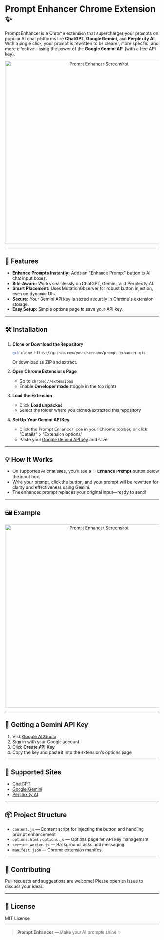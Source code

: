 # Prompt Enhancer Chrome Extension ✨

Prompt Enhancer is a Chrome extension that supercharges your prompts on popular AI chat platforms like **ChatGPT**, **Google Gemini**, and **Perplexity AI**. With a single click, your prompt is rewritten to be clearer, more specific, and more effective—using the power of the **Google Gemini API** (with a free API key).

<p align="center">
  <img src="./interface.png" alt="Prompt Enhancer Screenshot" width="600"/>
</p>

---

## 🚀 Features

- **Enhance Prompts Instantly:** Adds an "Enhance Prompt" button to AI chat input boxes.
- **Site-Aware:** Works seamlessly on ChatGPT, Gemini, and Perplexity AI.
- **Smart Placement:** Uses MutationObserver for robust button injection, even on dynamic UIs.
- **Secure:** Your Gemini API key is stored securely in Chrome's extension storage.
- **Easy Setup:** Simple options page to save your API key.

---

## 🛠 Installation

1. **Clone or Download the Repository**
   ```sh
   git clone https://github.com/yourusername/prompt-enhancer.git
   ```
   Or download as ZIP and extract.

2. **Open Chrome Extensions Page**
   - Go to `chrome://extensions`
   - Enable **Developer mode** (toggle in the top right)

3. **Load the Extension**
   - Click **Load unpacked**
   - Select the folder where you cloned/extracted this repository

4. **Set Up Your Gemini API Key**
   - Click the Prompt Enhancer icon in your Chrome toolbar, or click "Details" > "Extension options"
   - Paste your [Google Gemini API key](https://makersuite.google.com/app/apikey) and save

---

## 💡 How It Works

- On supported AI chat sites, you'll see a ✨ **Enhance Prompt** button below the input box.
- Write your prompt, click the button, and your prompt will be rewritten for clarity and effectiveness using Gemini.
- The enhanced prompt replaces your original input—ready to send!

---

## 🖼️ Example

<p align="center">
  <img src="./interface.png" alt="Prompt Enhancer Screenshot" width="600"/>
</p>

---

## 🔑 Getting a Gemini API Key

1. Visit [Google AI Studio](https://makersuite.google.com/app/apikey)
2. Sign in with your Google account
3. Click **Create API Key**
4. Copy the key and paste it into the extension's options page

---

## 📝 Supported Sites

- [ChatGPT](https://chat.openai.com/)
- [Google Gemini](https://gemini.google.com/)
- [Perplexity AI](https://perplexity.ai/)

---

## 📦 Project Structure

- `content.js` — Content script for injecting the button and handling prompt enhancement
- `options.html` / `options.js` — Options page for API key management
- `service_worker.js` — Background tasks and messaging
- `manifest.json` — Chrome extension manifest

---

## 🤝 Contributing

Pull requests and suggestions are welcome! Please open an issue to discuss your ideas.

---

## 📄 License

MIT License

---

> **Prompt Enhancer** — Make your AI prompts shine ✨
